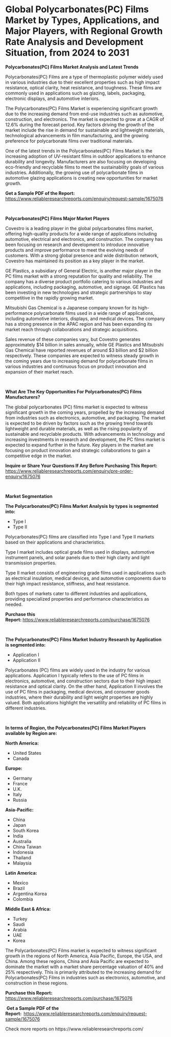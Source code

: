 <p><h1>Global Polycarbonates(PC) Films Market by Types, Applications, and Major Players, with Regional Growth Rate Analysis and Development Situation, from 2024 to 2031</h1></p><p><strong>Polycarbonates(PC) Films Market Analysis and Latest Trends</strong></p>
<p><p>Polycarbonates(PC) Films are a type of thermoplastic polymer widely used in various industries due to their excellent properties such as high impact resistance, optical clarity, heat resistance, and toughness. These films are commonly used in applications such as glazing, labels, packaging, electronic displays, and automotive interiors.</p><p>The Polycarbonates(PC) Films Market is experiencing significant growth due to the increasing demand from end-use industries such as automotive, construction, and electronics. The market is expected to grow at a CAGR of 12.6% during the forecast period. Key factors driving the growth of the market include the rise in demand for sustainable and lightweight materials, technological advancements in film manufacturing, and the growing preference for polycarbonate films over traditional materials.</p><p>One of the latest trends in the Polycarbonates(PC) Films Market is the increasing adoption of UV-resistant films in outdoor applications to enhance durability and longevity. Manufacturers are also focusing on developing eco-friendly and recyclable films to meet the sustainability goals of various industries. Additionally, the growing use of polycarbonate films in automotive glazing applications is creating new opportunities for market growth.</p></p>
<p><strong>Get a Sample PDF of the Report:&nbsp;</strong> <a href="https://www.reliableresearchreports.com/enquiry/request-sample/1675076">https://www.reliableresearchreports.com/enquiry/request-sample/1675076</a></p>
<p>&nbsp;</p>
<p><strong>Polycarbonates(PC) Films Major Market Players</strong></p>
<p><p>Covestro is a leading player in the global polycarbonates films market, offering high-quality products for a wide range of applications including automotive, electrical and electronics, and construction. The company has been focusing on research and development to introduce innovative products and improve performance to meet the evolving needs of customers. With a strong global presence and wide distribution network, Covestro has maintained its position as a key player in the market.</p><p>GE Plastics, a subsidiary of General Electric, is another major player in the PC films market with a strong reputation for quality and reliability. The company has a diverse product portfolio catering to various industries and applications, including packaging, automotive, and signage. GE Plastics has been investing in new technologies and strategic partnerships to stay competitive in the rapidly growing market.</p><p>Mitsubishi Gas Chemical is a Japanese company known for its high-performance polycarbonate films used in a wide range of applications, including automotive interiors, displays, and medical devices. The company has a strong presence in the APAC region and has been expanding its market reach through collaborations and strategic acquisitions.</p><p>Sales revenue of these companies vary, but Covestro generates approximately $14 billion in sales annually, while GE Plastics and Mitsubishi Gas Chemical have reported revenues of around $3 billion and $2 billion respectively. These companies are expected to witness steady growth in the coming years due to increasing demand for polycarbonate films in various industries and continuous focus on product innovation and expansion of their market reach.</p></p>
<p>&nbsp;</p>
<p><strong>What Are The Key Opportunities For Polycarbonates(PC) Films Manufacturers?</strong></p>
<p><p>The global polycarbonates (PC) films market is expected to witness significant growth in the coming years, propelled by the increasing demand from industries such as electronics, automotive, and packaging. The market is expected to be driven by factors such as the growing trend towards lightweight and durable materials, as well as the rising popularity of sustainable and recyclable products. With advancements in technology and increasing investments in research and development, the PC films market is expected to expand further in the future. Key players in the market are focusing on product innovation and strategic collaborations to gain a competitive edge in the market.</p></p>
<p><strong>Inquire or Share Your Questions If Any Before Purchasing This Report:</strong> <a href="https://www.reliableresearchreports.com/enquiry/pre-order-enquiry/1675076">https://www.reliableresearchreports.com/enquiry/pre-order-enquiry/1675076</a></p>
<p>&nbsp;</p>
<p><strong>Market Segmentation</strong></p>
<p><strong>The Polycarbonates(PC) Films Market Analysis by types is segmented into:</strong></p>
<p><ul><li>Type I</li><li>Type II</li></ul></p>
<p><p>Polycarbonates(PC) films are classified into Type I and Type II markets based on their applications and characteristics. </p><p>Type I market includes optical grade films used in displays, automotive instrument panels, and solar panels due to their high clarity and light transmission properties. </p><p>Type II market consists of engineering grade films used in applications such as electrical insulation, medical devices, and automotive components due to their high impact resistance, stiffness, and heat resistance. </p><p>Both types of markets cater to different industries and applications, providing specialized properties and performance characteristics as needed.</p></p>
<p><strong>Purchase this Report:&nbsp;</strong><a href="https://www.reliableresearchreports.com/purchase/1675076">https://www.reliableresearchreports.com/purchase/1675076</a></p>
<p>&nbsp;</p>
<p><strong>The Polycarbonates(PC) Films Market Industry Research by Application is segmented into:</strong></p>
<p><ul><li>Application I</li><li>Application II</li></ul></p>
<p><p>Polycarbonates (PC) films are widely used in the industry for various applications. Application I typically refers to the use of PC films in electronics, automotive, and construction sectors due to their high impact resistance and optical clarity. On the other hand, Application II involves the use of PC films in packaging, medical devices, and consumer goods industries, where their durability and light weight properties are highly valued. Both applications highlight the versatility and reliability of PC films in different industries.</p></p>
<p>&nbsp;</p>
<p><strong>In terms of Region, the Polycarbonates(PC) Films Market Players available by Region are:</strong></p>
<p>
    <p> <strong> North America: </strong>
        <ul>
            <li>United States</li>
            <li>Canada</li>
        </ul>
        </p> 
    <p> <strong> Europe: </strong>
        <ul>
            <li>Germany</li>
            <li>France</li>
            <li>U.K.</li>
            <li>Italy</li>
            <li>Russia</li>
        </ul>
        </p> 
    <p> <strong> Asia-Pacific: </strong>
        <ul>
            <li>China</li>
            <li>Japan</li>
            <li>South Korea</li>
            <li>India</li>
            <li>Australia</li>
            <li>China Taiwan</li>
            <li>Indonesia</li>
            <li>Thailand</li>
            <li>Malaysia</li>
        </ul>
        </p> 
    <p> <strong> Latin America: </strong>
        <ul>
            <li>Mexico</li>
            <li>Brazil</li>
            <li>Argentina Korea</li>
            <li>Colombia</li>
        </ul>
        </p> 
    <p> <strong> Middle East & Africa: </strong>
        <ul>
            <li>Turkey</li>
            <li>Saudi</li>
            <li>Arabia</li>
            <li>UAE</li>
            <li>Korea</li>
        </ul>
    </p>
    </p>
<p><p>The Polycarbonates(PC) Films market is expected to witness significant growth in the regions of North America, Asia Pacific, Europe, the USA, and China. Among these regions, China and Asia Pacific are expected to dominate the market with a market share percentage valuation of 40% and 25% respectively. This is primarily attributed to the increasing demand for Polycarbonates(PC) Films in industries such as electronics, automotive, and construction in these regions.</p></p>
<p><strong>Purchase this Report: </strong><a href="https://www.reliableresearchreports.com/purchase/1675076">https://www.reliableresearchreports.com/purchase/1675076</a></p>
<p>&nbsp;<strong>Get a Sample PDF of the Report:&nbsp;&nbsp;</strong><a href="https://www.reliableresearchreports.com/enquiry/request-sample/1675076">https://www.reliableresearchreports.com/enquiry/request-sample/1675076</a></p>
<p><strong></strong></p>
<p>Check more reports on https://www.reliableresearchreports.com/</p>